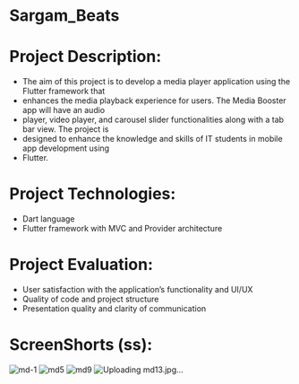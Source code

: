 # Sargam_Beats
# Project Description:
- The aim of this project is to develop a media player application using the Flutter framework that
- enhances the media playback experience for users. The Media Booster app will have an audio
- player, video player, and carousel slider functionalities along with a tab bar view. The project is
- designed to enhance the knowledge and skills of IT students in mobile app development using
- Flutter.
# Project Technologies:
- Dart language
- Flutter framework with MVC and Provider architecture
# Project Evaluation:
- User satisfaction with the application’s functionality and UI/UX
- Quality of code and project structure
- Presentation quality and clarity of communication
# ScreenShorts (ss):
<img src>![md-1](https://github.com/dipak2005/Sargam_Beats/assets/143473007/047af967-e5e0-42a3-8838-d92c4e2b522d)
<img src>![md5](https://github.com/dipak2005/Sargam_Beats/assets/143473007/381da34b-326f-4a54-95d0-9c2987b21fd5)
<img src>![md9](https://github.com/dipak2005/Sargam_Beats/assets/143473007/cea7eda5-2ccb-4950-8c7c-32d325d3b007)
<img src>![Uploading md13.jpg…]()



